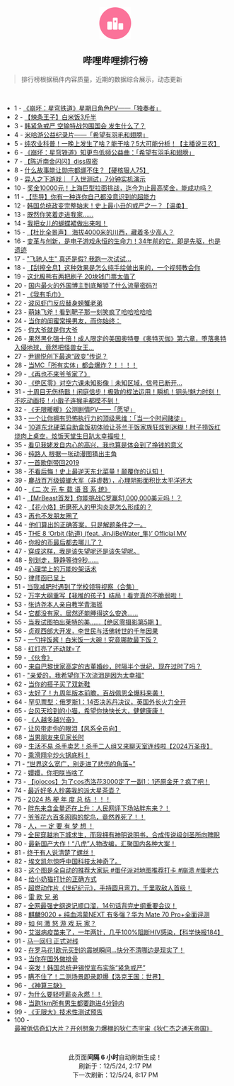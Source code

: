 <div align="center">
    <img src="./assets/icon_rank.png" alt="logo" />
    <h2>哔哩哔哩排行榜</h>
</div>

> 排行榜根据稿件内容质量，近期的数据综合展示，动态更新

<br />

<ul><li><span>1 - <a href=https://www.bilibili.com/BV1Dg6AYNEpD target=_blank>《崩坏：星穹铁道》星期日角色PV——「独奏者」</a></span></li><li><span>2 - <a href=https://www.bilibili.com/BV1uCzoYEEir target=_blank>【辣条王子】白米饭3斤半</a></span></li><li><span>3 - <a href=https://www.bilibili.com/BV1jBzQYjEob target=_blank>韩紧急戒严&nbsp;空输特战包围国会&nbsp;发生什么了？</a></span></li><li><span>4 - <a href=https://www.bilibili.com/BV16j6KYoEue target=_blank>米哈游公益纪录片——「希望有羽毛和翅膀」</a></span></li><li><span>5 - <a href=https://www.bilibili.com/BV1wqiUYzE2c target=_blank>纯农业科普！一晚上发生了啥？能干啥？5大可能分析！【主播说三农】</a></span></li><li><span>6 - <a href=https://www.bilibili.com/BV11GzmYmEpN target=_blank>《崩坏：星穹铁道》知更鸟低频公益曲：「希望有羽毛和翅膀」</a></span></li><li><span>7 - <a href=https://www.bilibili.com/BV1bb6FYsEtR target=_blank>【陈近南金闪闪】diss周密</a></span></li><li><span>8 - <a href=https://www.bilibili.com/BV1YnzqYaEsp target=_blank>什么故事能让勋宗都绷不住？【硬核狠人75】</a></span></li><li><span>9 - <a href=https://www.bilibili.com/BV1FFzyYFE2G target=_blank>异人之下游戏｜「入世测试」7分钟实机演示</a></span></li><li><span>10 - <a href=https://www.bilibili.com/BV1iP6TYRE9b target=_blank>奖金10000元！上海巨型拉面挑战，迄今为止最高奖金，能成功吗？</a></span></li><li><span>11 - <a href=https://www.bilibili.com/BV12hz2Y1E3B target=_blank>【毕导】你有一种连你自己都没意识到的超能力</a></span></li><li><span>12 - <a href=https://www.bilibili.com/BV1SYzXYBEom target=_blank>韩国总统政变完整始末！史上最小丑的戒严之一？【温柔】</a></span></li><li><span>13 - <a href=https://www.bilibili.com/BV198zRYEEFs target=_blank>既然你笑着走进我家……</a></span></li><li><span>14 - <a href=https://www.bilibili.com/BV1YzzmYFEnF target=_blank>我把女儿的蝴蝶裙做出来啦！</a></span></li><li><span>15 - <a href=https://www.bilibili.com/BV1V36NYGEs2 target=_blank>【杜比全景声】&nbsp;海拔4000米的川西，藏着多少高人？</a></span></li><li><span>16 - <a href=https://www.bilibili.com/BV1Ns6NYYEth target=_blank>变革与创新，是电子游戏永恒的生命力！34年前的它，即是先驱，也是遗迹</a></span></li><li><span>17 - <a href=https://www.bilibili.com/BV1fk6TYZEVT target=_blank>&quot;飞驰人生&quot;&nbsp;真还是假?&nbsp;我跑一次试试...</a></span></li><li><span>18 - <a href=https://www.bilibili.com/BV1FpzsYkEVk target=_blank>【刮擦全息】这种效果是怎么纯手绘做出来的，一个视频教会你</a></span></li><li><span>19 - <a href=https://www.bilibili.com/BV1zFzdYZE6D target=_blank>这北极熊有两把刷子&nbsp;20块钱门票太值了</a></span></li><li><span>20 - <a href=https://www.bilibili.com/BV1eqzsYAEBK target=_blank>国内最火的外国博主到底解锁了什么流量密码?!</a></span></li><li><span>21 - <a href=https://www.bilibili.com/BV1BF6TYtEZa target=_blank>《我有毛巾》</a></span></li><li><span>22 - <a href=https://www.bilibili.com/BV1kizdYPErb target=_blank>波风虾门反应替身螃蟹老弟</a></span></li><li><span>23 - <a href=https://www.bilibili.com/BV1FczyYbEAh target=_blank>萌妹飞斧！看到靶子那一刻笑疯了哈哈哈哈哈</a></span></li><li><span>24 - <a href=https://www.bilibili.com/BV1bC6KYuEJ5 target=_blank>当你的闺蜜常换男友，而你始终：</a></span></li><li><span>25 - <a href=https://www.bilibili.com/BV1ydz4YoEZV target=_blank>你大爷就是你大爷</a></span></li><li><span>26 - <a href=https://www.bilibili.com/BV1VzzmYFEGq target=_blank>果然黑化强十倍！成人限定的美国奥特曼《奥特灭伽》第六章，堕落奥特入侵地球，竟然把怪兽女王…</a></span></li><li><span>27 - <a href=https://www.bilibili.com/BV17ki2YtEhx target=_blank>尹锡悦创下最速“政变”传说？</a></span></li><li><span>28 - <a href=https://www.bilibili.com/BV1qE6PYmE12 target=_blank>当MC「所有实体」都会爆炸？！！！！</a></span></li><li><span>29 - <a href=https://www.bilibili.com/BV1LK6TYWECw target=_blank>《再也不来爷爷家了》</a></span></li><li><span>30 - <a href=https://www.bilibili.com/BV1eFzSYeEza target=_blank>《绝区零》对空六课未知影像｜未知区域，信号已断开…</a></span></li><li><span>31 - <a href=https://www.bilibili.com/BV1kozsYEERX target=_blank>十周目无伤杨戬！闲庭信步！极致的棍法运用！瞬机！铜头!魅力时刻！不吃动画技！小戬子连猴毛都摸不到！</a></span></li><li><span>32 - <a href=https://www.bilibili.com/BV1tr6KY6E3L target=_blank>《无限暖暖》公测剧情PV——「愿望」</a></span></li><li><span>33 - <a href=https://www.bilibili.com/BV1gBzoYQEdf target=_blank>一个让你拥有恐怖执行力的顶级思维：「当一个时间赌徒」</a></span></li><li><span>34 - <a href=https://www.bilibili.com/BV1Rs6PYCE9J target=_blank>10道东北硬菜自助盒饭初体验让芬兰干饭家族狂炫到迷糊！肘子捞饭红烧肉上桌空，炫饭天堂生日趴太幸福啦！</a></span></li><li><span>35 - <a href=https://www.bilibili.com/BV1e7zUYwEJ2 target=_blank>看见我姥发自内心的高兴，我也算是体会到了挣钱的意义</a></span></li><li><span>36 - <a href=https://www.bilibili.com/BV1tNzpYjELs target=_blank>纯路人&nbsp;根据一张动漫图猜出主角</a></span></li><li><span>37 - <a href=https://www.bilibili.com/BV1oi6AYjEft target=_blank>一首歌倒带回2019</a></span></li><li><span>38 - <a href=https://www.bilibili.com/BV1QL6NYzEVs target=_blank>不看后悔！史上最逆天东北菜量！颠覆你的认知！</a></span></li><li><span>39 - <a href=https://www.bilibili.com/BV1ZozzYyEVR target=_blank>鏖战百万级蟑螂大军（非虚数），心理阴影面积比太平洋还大</a></span></li><li><span>40 - <a href=https://www.bilibili.com/BV1U2zoYLE5T target=_blank>《二&nbsp;次&nbsp;元&nbsp;车&nbsp;载&nbsp;语&nbsp;音&nbsp;系&nbsp;统》</a></span></li><li><span>41 - <a href=https://www.bilibili.com/BV1wFzxY7EN7 target=_blank>【MrBeast首发】你能挑战C罗赢$1,000,000美元吗！？</a></span></li><li><span>42 - <a href=https://www.bilibili.com/BV18zzCYCEKu target=_blank>【花小烙】折磨死人的甲沟炎是怎么形成的？</a></span></li><li><span>43 - <a href=https://www.bilibili.com/BV1r9zCYPEUm target=_blank>再也不发朋友圈了</a></span></li><li><span>44 - <a href=https://www.bilibili.com/BV1ZAzdYdECS target=_blank>他们算出的正确答案，只是解题条件之一。</a></span></li><li><span>45 - <a href=https://www.bilibili.com/BV1PPzXYbEc9 target=_blank>THE&nbsp;8&nbsp;‘Orbit&nbsp;(轨道)&nbsp;(feat.&nbsp;JinJiBeWater_隼)’&nbsp;Official&nbsp;MV</a></span></li><li><span>46 - <a href=https://www.bilibili.com/BV1CM6PYsES2 target=_blank>你投的币最后都去哪儿了？</a></span></li><li><span>47 - <a href=https://www.bilibili.com/BV1gG6NYrESo target=_blank>穿成这样，我是该失望呢还是该失望呢。</a></span></li><li><span>48 - <a href=https://www.bilibili.com/BV178zmYKEun target=_blank>别划走，静静等待9秒……</a></span></li><li><span>49 - <a href=https://www.bilibili.com/BV1nDzzYSEwh target=_blank>心理学上的万能吵架话术</a></span></li><li><span>50 - <a href=https://www.bilibili.com/BV1L7zUYPEVK target=_blank>律师函已呈上</a></span></li><li><span>51 - <a href=https://www.bilibili.com/BV1sD6KYeEVj target=_blank>当我减肥时遇到了学校领导视察（合集）</a></span></li><li><span>52 - <a href=https://www.bilibili.com/BV1K76cYQEaV target=_blank>万字大纲重写【我推的孩子】结局！看完真的不脆弱啦！</a></span></li><li><span>53 - <a href=https://www.bilibili.com/BV1K1zCYzEGK target=_blank>张诗尧本人亲自教学青海摇</a></span></li><li><span>54 - <a href=https://www.bilibili.com/BV1Z5ByYREyh target=_blank>它都没有家，居然还能睡得这么安逸……</a></span></li><li><span>55 - <a href=https://www.bilibili.com/BV1Tj6AYcE4x target=_blank>当我试图拍出莱特的美……【绝区零摄影第5期&nbsp;】</a></span></li><li><span>56 - <a href=https://www.bilibili.com/BV1dt6KYJE4x target=_blank>贞观西部大开发，李世民与活佛转世的千年因果</a></span></li><li><span>57 - <a href=https://www.bilibili.com/BV1qn6PYjEzc target=_blank>一勺拌饭酱！白米饭一大碗！究竟哪款最下饭？</a></span></li><li><span>58 - <a href=https://www.bilibili.com/BV16izkYdEAC target=_blank>红灯亮了还动就💀了</a></span></li><li><span>59 - <a href=https://www.bilibili.com/BV1s3z1Y6EMU target=_blank>《伙食》</a></span></li><li><span>60 - <a href=https://www.bilibili.com/BV1aW6FYZEup target=_blank>来自巴黎世家高定的古董婚纱，时隔半个世纪，现在过时了吗？</a></span></li><li><span>61 - <a href=https://www.bilibili.com/BV1TwznY6EL8 target=_blank>&quot;亲爱的，我希望你下次流泪是因为太幸福&quot;</a></span></li><li><span>62 - <a href=https://www.bilibili.com/BV1JKzUYrEpP target=_blank>当你的搭子买了双新鞋</a></span></li><li><span>63 - <a href=https://www.bilibili.com/BV1Jfi1YoE6g target=_blank>太好了！九周年版本前瞻，百战佩恩全爆料来袭！</a></span></li><li><span>64 - <a href=https://www.bilibili.com/BV1Lhz1YoEH2 target=_blank>罕见票型：俄罗斯1：14否决苏丹决议，英国外长火力全开</a></span></li><li><span>65 - <a href=https://www.bilibili.com/BV1LKzdYREBT target=_blank>台风天捡到的小猫，希望你快快长大，健健康康！</a></span></li><li><span>66 - <a href=https://www.bilibili.com/BV1s9zmYSErB target=_blank>《人越多越兴奋》</a></span></li><li><span>67 - <a href=https://www.bilibili.com/BV1XrzfY4EJg target=_blank>让风带走你的眼泪【风系全员向】</a></span></li><li><span>68 - <a href=https://www.bilibili.com/BV1np6MYaEiN target=_blank>当男朋友来见家长时</a></span></li><li><span>69 - <a href=https://www.bilibili.com/BV1a5zdYEETu target=_blank>生活不易&nbsp;杀手卖艺！杀手二人组又来聊天室连线啦【2024万圣夜】</a></span></li><li><span>70 - <a href=https://www.bilibili.com/BV16H6MYwEHr target=_blank>乘滑翔伞炒火锅底料！</a></span></li><li><span>71 - <a href=https://www.bilibili.com/BV1tzzCYCED8 target=_blank>“世界这么宽广，别走进了悲伤的角落~”</a></span></li><li><span>72 - <a href=https://www.bilibili.com/BV1k96KYaEsb target=_blank>嬛嬛，你把朕当啥了</a></span></li><li><span>73 - <a href=https://www.bilibili.com/BV1msz2YSEDp target=_blank>【jojocos】为了cos杰洛花3000定了一副1：1还原金牙？疯了吧！</a></span></li><li><span>74 - <a href=https://www.bilibili.com/BV1tq6PYvEpF target=_blank>最近好多人抄袭我的派大星茶壶？</a></span></li><li><span>75 - <a href=https://www.bilibili.com/BV1AqzqYDEr1 target=_blank>2024&nbsp;热&nbsp;梗&nbsp;年&nbsp;度&nbsp;总&nbsp;结&nbsp;！！！</a></span></li><li><span>76 - <a href=https://www.bilibili.com/BV1hE6TYLE26 target=_blank>胖东来含金量还在上升：人民网评下场站胖东来？！</a></span></li><li><span>77 - <a href=https://www.bilibili.com/BV1PPzXYbEyo target=_blank>爷爷花六百多网购的鸵鸟，竟然养死了！！</a></span></li><li><span>78 - <a href=https://www.bilibili.com/BV1Yb6KYUEXh target=_blank>人，一&nbsp;定&nbsp;要&nbsp;有&nbsp;梦&nbsp;想&nbsp;！</a></span></li><li><span>79 - <a href=https://www.bilibili.com/BV1LazsYiEym target=_blank>全民穿越地下城求生，而我拥有神明说明书，合成传说级剑圣所向睥睨</a></span></li><li><span>80 - <a href=https://www.bilibili.com/BV1fEznYZEjL target=_blank>最新国产大作！“八虎”人物改编，汇聚国内各种大案！</a></span></li><li><span>81 - <a href=https://www.bilibili.com/BV1iXzZYcESq target=_blank>终于有人说清楚了螺丝！</a></span></li><li><span>82 - <a href=https://www.bilibili.com/BV1VgzyYpEjZ target=_blank>埃文凯尔惊呼中国科技太神奇了。</a></span></li><li><span>83 - <a href=https://www.bilibili.com/BV1my6KYBEvP target=_blank>这个图是全自动的推荐大家玩&nbsp;#蛋仔派对地图推荐打卡&nbsp;#崩溃&nbsp;#蛋老六</a></span></li><li><span>84 - <a href=https://www.bilibili.com/BV1j3z2Y8EGF target=_blank>给小奶猫打针的正确方式</a></span></li><li><span>85 - <a href=https://www.bilibili.com/BV1xnzJYBEgo target=_blank>超燃动作片《世纪纪元》，手持圆月弯刀，千里取敌人首级！</a></span></li><li><span>86 - <a href=https://www.bilibili.com/BV1wj6KYZEcd target=_blank>雷&nbsp;欧&nbsp;兄&nbsp;弟</a></span></li><li><span>87 - <a href=https://www.bilibili.com/BV1Y46PYGEWz target=_blank>全网最强史纲速记顺口溜，14句话背完史纲重要会议！</a></span></li><li><span>88 - <a href=https://www.bilibili.com/BV1E7zCYZEsi target=_blank>麒麟9020&nbsp;+&nbsp;纯血鸿蒙NEXT&nbsp;有多强？华为&nbsp;Mate&nbsp;70&nbsp;Pro+全面评测</a></span></li><li><span>89 - <a href=https://www.bilibili.com/BV1Ltz1YfEQ6 target=_blank>如&nbsp;何&nbsp;激&nbsp;怒&nbsp;游&nbsp;戏&nbsp;玩&nbsp;家？</a></span></li><li><span>90 - <a href=https://www.bilibili.com/BV1pszSYEEMQ target=_blank>艾滋病疫苗来了，一年两针，几乎100%阻断HIV感染，【科学快报184】</a></span></li><li><span>91 - <a href=https://www.bilibili.com/BV1DRi2YEE2X target=_blank>马一回归&nbsp;正式对线</a></span></li><li><span>92 - <a href=https://www.bilibili.com/BV1YTzQYqEPt target=_blank>在罗马花1欧元买到的震撼瞬间…快分不清哪边是现实了！</a></span></li><li><span>93 - <a href=https://www.bilibili.com/BV1B46MYZEcz target=_blank>当你在国外做排骨</a></span></li><li><span>94 - <a href=https://www.bilibili.com/BV1ntzSYLEkf target=_blank>突发！韩国总统尹锡悦宣布实施“紧急戒严”</a></span></li><li><span>95 - <a href=https://www.bilibili.com/BV14uzmYSETp target=_blank>瞒不住了！二测场景即录即爆【洛克王国：世界】</a></span></li><li><span>96 - <a href=https://www.bilibili.com/BV15SzHY4EQ5 target=_blank>《神算三缺》</a></span></li><li><span>97 - <a href=https://www.bilibili.com/BV16Ri1Y8E9w target=_blank>为什么要轻哼薪炎永燃！！</a></span></li><li><span>98 - <a href=https://www.bilibili.com/BV1D46FYdEgD target=_blank>当跑1km所有男生都要跑进4分钟内</a></span></li><li><span>99 - <a href=https://www.bilibili.com/BV1tkimYjEz7 target=_blank>《无限大》技术性测试预告</a></span></li><li><span>100 - <a href=https://www.bilibili.com/BV1WYzyYqE8W target=_blank>最被低估奇幻大片？开创想象力爆棚的狄仁杰宇宙《狄仁杰之通天帝国》</a></span></li></ul>

<br />

<p align=center>此页面<strong>间隔 6 小时</strong>自动刷新生成！<br>刷新于：12/5/24, 2:17 PM<br>下一次刷新：12/5/24, 8:17 PM</p>
